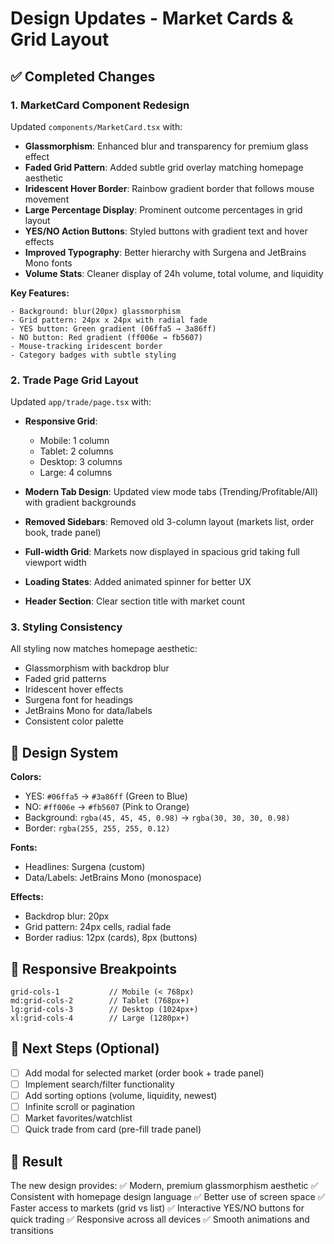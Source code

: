 # Design Updates - Market Cards & Grid Layout

## ✅ Completed Changes

### 1. **MarketCard Component Redesign**

Updated `components/MarketCard.tsx` with:

- **Glassmorphism**: Enhanced blur and transparency for premium glass effect
- **Faded Grid Pattern**: Added subtle grid overlay matching homepage aesthetic
- **Iridescent Hover Border**: Rainbow gradient border that follows mouse movement
- **Large Percentage Display**: Prominent outcome percentages in grid layout
- **YES/NO Action Buttons**: Styled buttons with gradient text and hover effects
- **Improved Typography**: Better hierarchy with Surgena and JetBrains Mono fonts
- **Volume Stats**: Cleaner display of 24h volume, total volume, and liquidity

**Key Features:**
```tsx
- Background: blur(20px) glassmorphism
- Grid pattern: 24px x 24px with radial fade
- YES button: Green gradient (06ffa5 → 3a86ff)
- NO button: Red gradient (ff006e → fb5607)
- Mouse-tracking iridescent border
- Category badges with subtle styling
```

### 2. **Trade Page Grid Layout**

Updated `app/trade/page.tsx` with:

- **Responsive Grid**: 
  - Mobile: 1 column
  - Tablet: 2 columns  
  - Desktop: 3 columns
  - Large: 4 columns
  
- **Modern Tab Design**: Updated view mode tabs (Trending/Profitable/All) with gradient backgrounds
- **Removed Sidebars**: Removed old 3-column layout (markets list, order book, trade panel)
- **Full-width Grid**: Markets now displayed in spacious grid taking full viewport width
- **Loading States**: Added animated spinner for better UX
- **Header Section**: Clear section title with market count

### 3. **Styling Consistency**

All styling now matches homepage aesthetic:
- Glassmorphism with backdrop blur
- Faded grid patterns
- Iridescent hover effects
- Surgena font for headings
- JetBrains Mono for data/labels
- Consistent color palette

## 🎨 Design System

**Colors:**
- YES: `#06ffa5` → `#3a86ff` (Green to Blue)
- NO: `#ff006e` → `#fb5607` (Pink to Orange)
- Background: `rgba(45, 45, 45, 0.98)` → `rgba(30, 30, 30, 0.98)`
- Border: `rgba(255, 255, 255, 0.12)`

**Fonts:**
- Headlines: Surgena (custom)
- Data/Labels: JetBrains Mono (monospace)

**Effects:**
- Backdrop blur: 20px
- Grid pattern: 24px cells, radial fade
- Border radius: 12px (cards), 8px (buttons)

## 📱 Responsive Breakpoints

```tsx
grid-cols-1           // Mobile (< 768px)
md:grid-cols-2        // Tablet (768px+)
lg:grid-cols-3        // Desktop (1024px+)
xl:grid-cols-4        // Large (1280px+)
```

## 🚀 Next Steps (Optional)

- [ ] Add modal for selected market (order book + trade panel)
- [ ] Implement search/filter functionality
- [ ] Add sorting options (volume, liquidity, newest)
- [ ] Infinite scroll or pagination
- [ ] Market favorites/watchlist
- [ ] Quick trade from card (pre-fill trade panel)

## 🎯 Result

The new design provides:
✅ Modern, premium glassmorphism aesthetic
✅ Consistent with homepage design language
✅ Better use of screen space
✅ Faster access to markets (grid vs list)
✅ Interactive YES/NO buttons for quick trading
✅ Responsive across all devices
✅ Smooth animations and transitions

